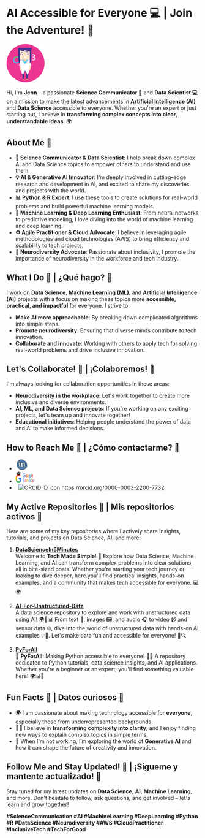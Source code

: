 # AI Accessible for Everyone 💻 | Join the Adventure! 🚀

<img src="https://github.com/jcombari/jcombari/blob/main/Avatar_JC.png" width="100" height="100" alt="Avatar Image">  <!-- Avatar pequeño -->

Hi, I'm **Jenn** – a passionate **Science Communicator 🧠** and **Data Scientist 💻** on a mission to make the latest advancements in **Artificial Intelligence (AI)** and **Data Science** accessible to everyone. Whether you're an expert or just starting out, I believe in **transforming complex concepts into clear, understandable ideas**. 🌍

## About Me 🌟

- **🔭 Science Communicator & Data Scientist**: I help break down complex AI and Data Science topics to empower others to understand and use them.
- **💡 AI & Generative AI Innovator**: I'm deeply involved in cutting-edge research and development in AI, and excited to share my discoveries and projects with the world.
- **📊 Python & R Expert**: I use these tools to create solutions for real-world problems and build powerful machine learning models.
- **🤖 Machine Learning & Deep Learning Enthusiast**: From neural networks to predictive modeling, I love diving into the world of machine learning and deep learning.
- **⚙️ Agile Practitioner & Cloud Advocate**: I believe in leveraging agile methodologies and cloud technologies (AWS) to bring efficiency and scalability to tech projects.
- **🧠 Neurodiversity Advocate**: Passionate about inclusivity, I promote the importance of neurodiversity in the workforce and tech industry.

## What I Do 🚀 | ¿Qué hago? 🚀

I work on **Data Science**, **Machine Learning (ML)**, and **Artificial Intelligence (AI)** projects with a focus on making these topics more **accessible, practical, and impactful** for everyone. I strive to:

- **Make AI more approachable**: By breaking down complicated algorithms into simple steps.
- **Promote neurodiversity**: Ensuring that diverse minds contribute to tech innovation.
- **Collaborate and innovate**: Working with others to apply tech for solving real-world problems and drive inclusive innovation.

## Let's Collaborate! 👯 | ¡Colaboremos! 👯

I'm always looking for collaboration opportunities in these areas:

- **Neurodiversity in the workplace**: Let's work together to create more inclusive and diverse environments.
- **AI, ML, and Data Science projects**: If you're working on any exciting projects, let's team up and innovate together!
- **Educational initiatives**: Helping people understand the power of data and AI to make informed decisions.

## How to Reach Me 📱 | ¿Cómo contactarme? 📱

* [<img src="https://github.com/jcombari/jcombari/blob/main/linkedin-circled.png" width="30" height="30"/>](https://www.linkedin.com/in/jennyfercombariza/recent-activity/all/)
* [<img src="https://github.com/jcombari/jcombari/blob/main/kisspng-google-search-google-analytics-marketing-business-google-scholar-logo-5b4c8647e1f404.7173265615317417679255.png" width="50" height="30" />](https://scholar.google.es/citations?user=bJBYlTQAAAAJ&amp;hl=es/)
*   <a
    id="cy-effective-orcid-url"
    class="underline"
     href="https://orcid.org/0000-0003-2200-7732"
     target="orcid.widget"
     rel="me noopener noreferrer"
     style="vertical-align: top">
     <img
        src="https://orcid.org/sites/default/files/images/orcid_16x16.png"
        style="width: 1em; margin-inline-start: 0.5em"
        alt="ORCID iD icon"/>
      https://orcid.org/0000-0003-2200-7732
    </a>


## My Active Repositories 🚀 | Mis repositorios activos 🚀

Here are some of my key repositories where I actively share insights, tutorials, and projects on Data Science, AI, and more:

1. [**DataScienceIn5Minutes**](https://github.com/jcombari/DataScienceIn5Minutes)  
   Welcome to **Tech Made Simple**! 🚀 Explore how Data Science, Machine Learning, and AI can transform complex problems into clear solutions, all in bite-sized posts. Whether you're starting your tech journey or looking to dive deeper, here you'll find practical insights, hands-on examples, and a community that makes tech accessible for everyone. 💻🌍

2. [**AI-For-Unstructured-Data**](https://github.com/jcombari/AI-For-Unstructured-Data)  
   A data science repository to explore and work with unstructured data using AI! 🌍🤖📊 From text 📄, images 🖼️, and audio 🎧 to video 📹 and sensor data 🌐, dive into the world of unstructured data with hands-on AI examples 💡🚀. Let's make data fun and accessible for everyone! 🎉🔍

3. [**PyForAll**](https://github.com/jcombari/PyForAll)  
   🚀 **PyForAll**: Making Python accessible to everyone! 🐍✨ A repository dedicated to Python tutorials, data science insights, and AI applications. Whether you're a beginner or an expert, you'll find something valuable here! 🌍📊🤖

## Fun Facts 🤩 | Datos curiosos 🤩

- 🌍 I am passionate about making technology accessible for **everyone**, especially those from underrepresented backgrounds.
- 🧑‍💻 I believe in **transforming complexity into clarity**, and I enjoy finding new ways to explain complex topics in simple terms.
- 🚀 When I'm not working, I’m exploring the world of **Generative AI** and how it can shape the future of creativity and innovation.

## Follow Me and Stay Updated! 📲 | ¡Sígueme y mantente actualizado! 📲

Stay tuned for my latest updates on **Data Science**, **AI**, **Machine Learning**, and more. Don't hesitate to follow, ask questions, and get involved – let's learn and grow together!

**#ScienceCommunication #AI #MachineLearning #DeepLearning #Python #R #DataScience #Neurodiversity #AWS #CloudPractitioner #InclusiveTech #TechForGood**

